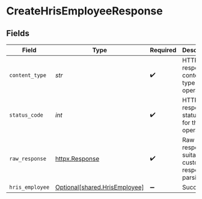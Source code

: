 # CreateHrisEmployeeResponse


## Fields

| Field                                                                | Type                                                                 | Required                                                             | Description                                                          |
| -------------------------------------------------------------------- | -------------------------------------------------------------------- | -------------------------------------------------------------------- | -------------------------------------------------------------------- |
| `content_type`                                                       | *str*                                                                | :heavy_check_mark:                                                   | HTTP response content type for this operation                        |
| `status_code`                                                        | *int*                                                                | :heavy_check_mark:                                                   | HTTP response status code for this operation                         |
| `raw_response`                                                       | [httpx.Response](https://www.python-httpx.org/api/#response)         | :heavy_check_mark:                                                   | Raw HTTP response; suitable for custom response parsing              |
| `hris_employee`                                                      | [Optional[shared.HrisEmployee]](../../models/shared/hrisemployee.md) | :heavy_minus_sign:                                                   | Successful                                                           |